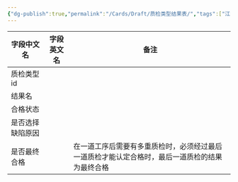 ```yaml
---
{"dg-publish":true,"permalink":"/Cards/Draft/质检类型结果表/","tags":["江淮毅昌/蝶创I-MES/MES"]}
---
```




| **字段中文名** | **字段英文名** | **备注**                                          |
| --------- | --------- | ----------------------------------------------- |
| 质检类型id    |           |                                                 |
| 结果名       |           |                                                 |
| 合格状态      |           |                                                 |
| 是否选择缺陷原因  |           |                                                 |
| 是否最终合格    |           | 在一道工序后需要有多重质检时，必须经过最后一道质检才能认定合格时，最后一道质检的结果为最终合格 |

